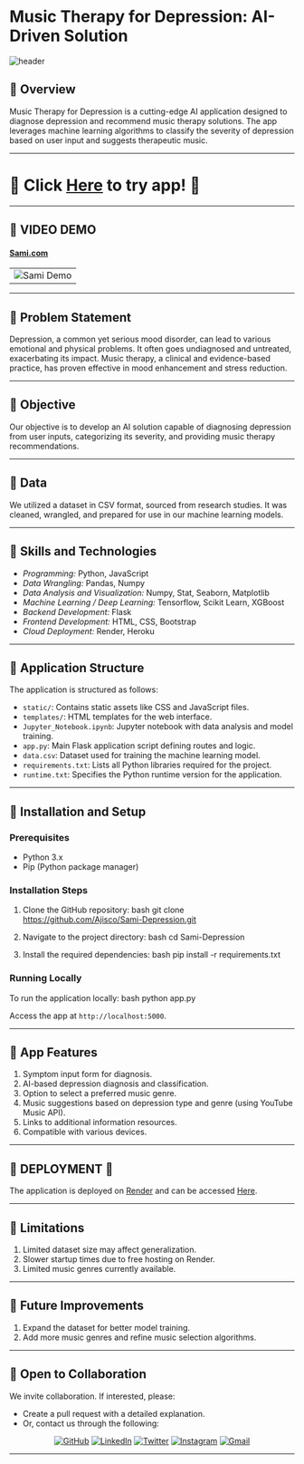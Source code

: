 
# Music Therapy for Depression: AI-Driven Solution

![header](https://capsule-render.vercel.app/api?type=wave&color=gradient&height=300&section=header&text=Music%20Therapy%20For%20Depression&fontSize=50)

## 📍 Overview
Music Therapy for Depression is a cutting-edge AI application designed to diagnose depression and recommend music therapy solutions. The app leverages machine learning algorithms to classify the severity of depression based on user input and suggests therapeutic music.

---
# 📍 Click [Here](https://sami.onrender.com/) to try app! 🚀
---
## 📍 VIDEO DEMO

#### [Sami.com](https://sami.onrender.com)
| | 
|:-|
| ![Sami Demo](https://github.com/Ajisco/Ajisco/blob/main/Videos/Sami.gif) |

---

## 📍 Problem Statement
Depression, a common yet serious mood disorder, can lead to various emotional and physical problems. It often goes undiagnosed and untreated, exacerbating its impact. Music therapy, a clinical and evidence-based practice, has proven effective in mood enhancement and stress reduction.

---

## 📍 Objective 
Our objective is to develop an AI solution capable of diagnosing depression from user inputs, categorizing its severity, and providing music therapy recommendations.

---

## 📍 Data
We utilized a dataset in CSV format, sourced from research studies. It was cleaned, wrangled, and prepared for use in our machine learning models.

---

## 📍 Skills and Technologies
- *Programming:* Python, JavaScript
- *Data Wrangling:* Pandas, Numpy
- *Data Analysis and Visualization:* Numpy, Stat, Seaborn, Matplotlib
- *Machine Learning / Deep Learning:* Tensorflow, Scikit Learn, XGBoost
- *Backend Development:* Flask
- *Frontend Development:* HTML, CSS, Bootstrap
- *Cloud Deployment:* Render, Heroku

---

## 📍 Application Structure
The application is structured as follows:
- `static/`: Contains static assets like CSS and JavaScript files.
- `templates/`: HTML templates for the web interface.
- `Jupyter_Notebook.ipynb`: Jupyter notebook with data analysis and model training.
- `app.py`: Main Flask application script defining routes and logic.
- `data.csv`: Dataset used for training the machine learning model.
- `requirements.txt`: Lists all Python libraries required for the project.
- `runtime.txt`: Specifies the Python runtime version for the application.

---

## 📍 Installation and Setup

### Prerequisites
- Python 3.x
- Pip (Python package manager)

### Installation Steps
1. Clone the GitHub repository:
   bash
   git clone https://github.com/Ajisco/Sami-Depression.git
   
2. Navigate to the project directory:
   bash
   cd Sami-Depression
   
3. Install the required dependencies:
   bash
   pip install -r requirements.txt
   

### Running Locally
To run the application locally:
bash
python app.py

Access the app at `http://localhost:5000`.

---

## 📍 App Features
1. Symptom input form for diagnosis.
2. AI-based depression diagnosis and classification.
3. Option to select a preferred music genre.
4. Music suggestions based on depression type and genre (using YouTube Music API).
5. Links to additional information resources.
6. Compatible with various devices.

---

## 📍 DEPLOYMENT 🚀
The application is deployed on [Render](https://render.com) and can be accessed [Here](https://sami.onrender.com/).

---

## 📍 Limitations
1. Limited dataset size may affect generalization.
2. Slower startup times due to free hosting on Render.
3. Limited music genres currently available.

---

## 📍 Future Improvements
1. Expand the dataset for better model training.
2. Add more music genres and refine music selection algorithms.

---

## 📍 Open to Collaboration
We invite collaboration. If interested, please:
- Create a pull request with a detailed explanation.
- Or, contact us through the following:

<p align="center">
	<a href="https://github.com/Ajisco" target="_blank"><img src="https://img.icons8.com/bubbles/50/000000/github.png" alt="GitHub"/></a>
	<a href="https://bit.ly/ajibade_linkedin" target="_blank"><img src="https://img.icons8.com/bubbles/50/000000/linkedin.png" alt="LinkedIn"/></a>
	<a href="https://mobile.twitter.com/dayo_ajisco" target="_blank"><img src="https://img.icons8.com/twitter.png" alt="Twitter"/></a>
	<a href="https://instagram.com/Dayo_Ajisco" target="_blank"><img src="https://img.icons8.com/bubbles/50/000000/instagram.png" alt="Instagram"/></a>
	<a href="mailto:ajiscomorac@gmail.com" target="_blank"><img src="https://img.icons8.com/bubbles/50/000000/gmail.png" alt="Gmail"/></a>
</p>

---
